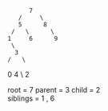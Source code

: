           7
       /     \
       5      8
     /   \      \ 
    1     6      9
     \
      3
    /   \ 
   0     4 
    \ 
     2
     
root = 7
parent = 3
child = 2  
siblings = 1 , 6     
